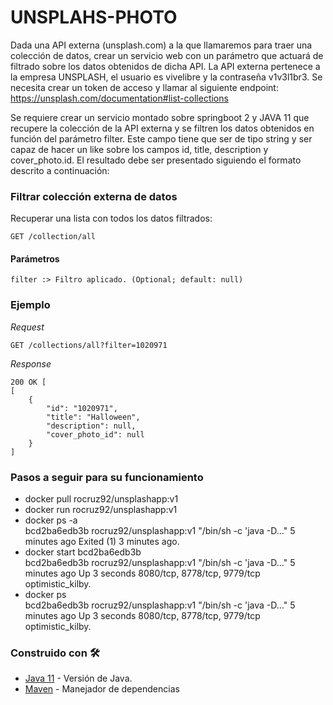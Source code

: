 # UNSPLAHS-PHOTO

Dada una API externa (unsplash.com) a la que llamaremos para traer una colección de datos, crear un servicio web con un parámetro que actuará de filtrado sobre los datos obtenidos de dicha API.
La API externa pertenece a la empresa UNSPLASH, el usuario es vivelibre y la contraseña v1v3l1br3. Se necesita crear un token de acceso y llamar al siguiente endpoint:
https://unsplash.com/documentation#list-collections

Se requiere crear un servicio montado sobre springboot 2 y JAVA 11 que recupere la colección de la API externa y 
se filtren los datos obtenidos en función del parámetro filter. Este campo tiene que ser de tipo string y ser capaz de hacer un 
like sobre los campos id, title, description y cover_photo.id. El resultado debe ser presentado siguiendo el formato descrito a continuación:

### Filtrar colección externa de datos
Recuperar una lista con todos los datos filtrados:


```
GET /collection/all
```


#### Parámetros
```
filter :> Filtro aplicado. (Optional; default: null)
```

### Ejemplo

_Request_

```
GET /collections/all?filter=1020971
```

_Response_

```
200 OK [
[
    {
        "id": "1020971",
        "title": "Halloween",
        "description": null,
        "cover_photo_id": null
    }
]
```


### Pasos a seguir para su funcionamiento

 - docker pull rocruz92/unsplashapp:v1     
 - docker run rocruz92/unsplashapp:v1   
 - docker ps -a    
  bcd2ba6edb3b        rocruz92/unsplashapp:v1   "/bin/sh -c 'java -D…"   5 minutes ago       Exited (1) 3 minutes ago.       
 - docker start bcd2ba6edb3b   
  bcd2ba6edb3b        rocruz92/unsplashapp:v1   "/bin/sh -c 'java -D…"   5 minutes ago       Up 3 seconds        8080/tcp, 8778/tcp, 9779/tcp   optimistic_kilby. 
 - docker ps  
  bcd2ba6edb3b        rocruz92/unsplashapp:v1   "/bin/sh -c 'java -D…"   5 minutes ago       Up 3 seconds        8080/tcp, 8778/tcp, 9779/tcp   optimistic_kilby. 


### Construido con 🛠️

* [Java 11](https://www.oracle.com/es/java/technologies/javase-jdk11-downloads.html) - Versión de Java.
* [Maven](https://maven.apache.org/) - Manejador de dependencias


